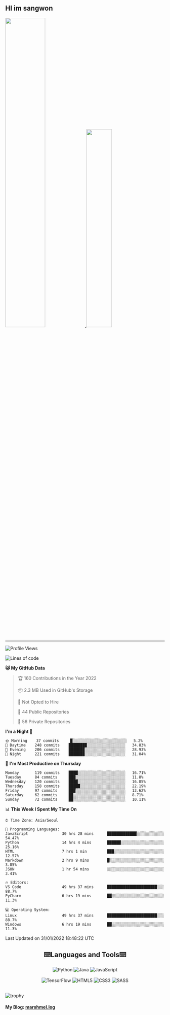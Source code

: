 ## HI im sangwon

<a href="#"> 
  <img src="https://github-readme-stats.vercel.app/api?username=s-wlii&theme=react&show_icons=true" width="50%">
</a>
<a href="#">
  <img src="https://github-readme-stats.vercel.app/api/top-langs/?username=s-wlii&theme=react&exclude_repo=Jagi,assignment&layout=compact" width="40%">
</a>

<!-- [![Solved.ac tier](http://mazassumnida.wtf/api/v2/generate_badge?boj=leo503801)](https://solved.ac/leo503801) -->

<hr>

<!--START_SECTION:waka-->
![Profile Views](http://img.shields.io/badge/Profile%20Views-36-blue)

![Lines of code](https://img.shields.io/badge/From%20Hello%20World%20I%27ve%20Written-341%20Thousand%20lines%20of%20code-blue)

**🐱 My GitHub Data** 

> 🏆 160 Contributions in the Year 2022
 > 
> 📦 2.3 MB Used in GitHub's Storage 
 > 
> 🚫 Not Opted to Hire
 > 
> 📜 44 Public Repositories 
 > 
> 🔑 56 Private Repositories  
 > 
**I'm a Night 🦉** 

```text
🌞 Morning    37 commits     █░░░░░░░░░░░░░░░░░░░░░░░░   5.2% 
🌆 Daytime    248 commits    ████████░░░░░░░░░░░░░░░░░   34.83% 
🌃 Evening    206 commits    ███████░░░░░░░░░░░░░░░░░░   28.93% 
🌙 Night      221 commits    ███████░░░░░░░░░░░░░░░░░░   31.04%

```
📅 **I'm Most Productive on Thursday** 

```text
Monday       119 commits    ████░░░░░░░░░░░░░░░░░░░░░   16.71% 
Tuesday      84 commits     ███░░░░░░░░░░░░░░░░░░░░░░   11.8% 
Wednesday    120 commits    ████░░░░░░░░░░░░░░░░░░░░░   16.85% 
Thursday     158 commits    █████░░░░░░░░░░░░░░░░░░░░   22.19% 
Friday       97 commits     ███░░░░░░░░░░░░░░░░░░░░░░   13.62% 
Saturday     62 commits     ██░░░░░░░░░░░░░░░░░░░░░░░   8.71% 
Sunday       72 commits     ██░░░░░░░░░░░░░░░░░░░░░░░   10.11%

```


📊 **This Week I Spent My Time On** 

```text
⌚︎ Time Zone: Asia/Seoul

💬 Programming Languages: 
JavaScript               30 hrs 28 mins      █████████████░░░░░░░░░░░░   54.47% 
Python                   14 hrs 4 mins       ██████░░░░░░░░░░░░░░░░░░░   25.16% 
HTML                     7 hrs 1 min         ███░░░░░░░░░░░░░░░░░░░░░░   12.57% 
Markdown                 2 hrs 9 mins        █░░░░░░░░░░░░░░░░░░░░░░░░   3.85% 
JSON                     1 hr 54 mins        ░░░░░░░░░░░░░░░░░░░░░░░░░   3.41%

🔥 Editors: 
VS Code                  49 hrs 37 mins      ██████████████████████░░░   88.7% 
PyCharm                  6 hrs 19 mins       ██░░░░░░░░░░░░░░░░░░░░░░░   11.3%

💻 Operating System: 
Linux                    49 hrs 37 mins      ██████████████████████░░░   88.7% 
Windows                  6 hrs 19 mins       ██░░░░░░░░░░░░░░░░░░░░░░░   11.3%

```


 Last Updated on 31/01/2022 18:48:22 UTC
<!--END_SECTION:waka-->

<div align="center">
  <h2>⌨️Languages and Tools⌨️</h2>
  <div align=flex>
    <img alt="Python" src="https://img.shields.io/badge/python-%2314354C.svg?style=for-the-badge&logo=python&logoColor=white"/>
    <img alt="Java" src="https://img.shields.io/badge/java-%23ED8B00.svg?style=for-the-badge&logo=java&logoColor=white"/>
    <img alt="JavaScript" src="https://img.shields.io/badge/javascript-%23FFFF00.svg?style=for-the-badge&logo=javascript&logoColor=darkblue"/>
  </div>
  <br>
  <div>
    <img alt="TensorFlow" src="https://img.shields.io/badge/TensorFlow-%23FF6F00.svg?style=for-the-badge&logo=TensorFlow&logoColor=white" />
    <img alt="HTML5" src="https://img.shields.io/badge/html5-%23E34F26.svg?style=for-the-badge&logo=html5&logoColor=white"/>
    <img alt="CSS3" src="https://img.shields.io/badge/css3-%231572B6.svg?style=for-the-badge&logo=css3&logoColor=white"/>
    <img alt="SASS" src="https://img.shields.io/badge/SASS-hotpink.svg?style=for-the-badge&logo=SASS&logoColor=white"/>
  </div>
</div>
<br>

![trophy](https://github-profile-trophy.vercel.app/?username=s-wlii&column=7&margin-w=15&margin-h=15)

#### My Blog: [marshmel.log](https://s-wlii.github.io/)

<!--
**Marshmellowon/Marshmellowon** is a ✨ _special_ ✨ repository because its `README.md` (this file) appears on your GitHub profile.

Here are some ideas to get you started:

- 🔭 I’m currently working on ...
- 🌱 I’m currently learning ...
- 👯 I’m looking to collaborate on ...
- 🤔 I’m looking for help with ...
- 💬 Ask me about ...
- 📫 How to reach me: ...
- 😄 Pronouns: ...
- ⚡ Fun fact: ...
-->
